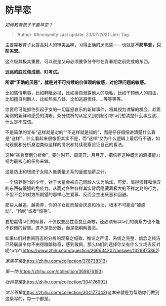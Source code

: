 # 防早恋
*如何教育孩子不要早恋？*

> Author: #Anonymity
> Last update: *23/07/2021* 
> Link:
> Tag: 


主要靠教育子女提高对人的审美品味，习得正确的厌恶感——也就是**不防早恋，只防劣恋**。

这点极其极其重要，可以说是父母必须要争分夺秒在青春期之前完成的东西。

**远远的胜过催成绩、盯考试。**

**所谓“正确的厌恶”，就是对不可持续的价值观的敏感，对伦理问题的敏感。**

比如感情用事，比如睚眦必报，比如擅自泄露他人的隐私，比如干预他人的自由，比如擅自判断人、比如热衷八卦、比如逃避责任……等等等等。

你要尽可能抓住引起子女的一切喜怒哀乐的新鲜事件，将其视为讲解的机会，趁着案例的新鲜和感受的清晰，条分缕析的从定义到机制引导ta们想清楚什么事应该、什么是不应该。

不是简单的宣布“这样就是对的”“不这样就是错的”，而是仔仔细细讲清楚什么算是“这样”，什么看起来很像但其实不是，而“这样”又为什么逻辑上最后行不通，如何观察和分析身边类似这样的情况和持续观察验证自己的看法。

这种“亲身案例分析会”，要时时开、周周开、月月开，把培养这种概念的涵摄能力视为最核心的任务来做。

这是防止和根绝子女陷入低质量关系的釜底抽薪之计。

一个培养得当的少年，对于大量会被自己同龄人认为酷炫、可爱、值得崇拜和惊叹的东西有很强的免疫力。从而对各种各样其实背后隐藏着极大的不祥之兆的行为，不但不会如对方所期望的那样心生爱慕、反而会生出厌恶和回避。

那些人越追、越卖弄，你的子女反而越会厌恶和冷淡，根本不可能会“被感动”、“怜悯”或者“惊艳”。

要想赢得ta们的倾慕，不仅仅要品性善良且勇敢，还必须有以ta们的洞察力也不能不钦佩的智慧。这不是指分数，而是指明察善恶。

如果ta们对世间百态的分析的观察之细致、推论之严谨、系统之完整、信念之纯洁已经屡屡令你不由得暗暗称奇，感到敬佩，那么ta们的选择你又有什么立场去反对呢^p^p*(https://www.zhihu.com/question/266634202/answer/1328875862)  


*家族答集*(https://zhihu.com/collection/378738313)  


*第一性*(https://zhihu.com/collection/369876193)  


*社科答集*(https://zhihu.com/collection/304176992)  


*文艺答集*(https://zhihu.com/collection/304177043)这本来就是为帮助你们做到这条写的，每一个都是。



